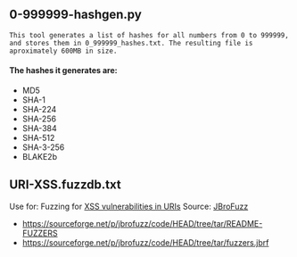 ## 0-999999-hashgen.py

```This tool generates a list of hashes for all numbers from 0 to 999999, and stores them in 0_999999_hashes.txt. The resulting file is aproximately 600MB in size.```

#### The hashes it generates are:

* MD5
* SHA-1
* SHA-224
* SHA-256
* SHA-384
* SHA-512
* SHA-3-256
* BLAKE2b

## URI-XSS.fuzzdb.txt

Use for: Fuzzing for [XSS vulnerabilities in URIs](https://www.youtube.com/watch?v=NJulOqWjA9k)
Source: [JBroFuzz](https://sourceforge.net/projects/jbrofuzz/)
- https://sourceforge.net/p/jbrofuzz/code/HEAD/tree/tar/README-FUZZERS
- https://sourceforge.net/p/jbrofuzz/code/HEAD/tree/tar/fuzzers.jbrf